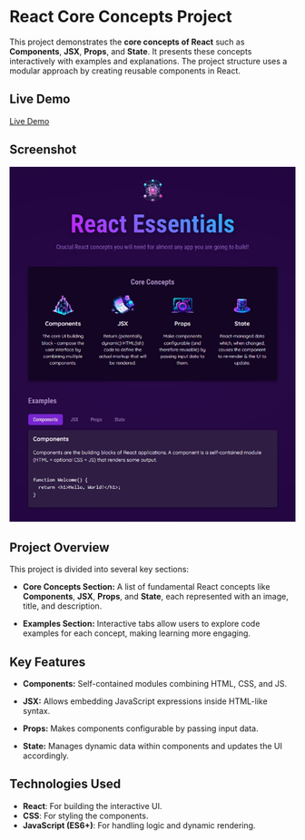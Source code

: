 # React Core Concepts Project

This project demonstrates the **core concepts of React** such as **Components**, **JSX**, **Props**, and **State**. It presents these concepts interactively with examples and explanations. The project structure uses a modular approach by creating reusable components in React.

## Live Demo
[Live Demo](https://react-projects-two-tau.vercel.app/)

## Screenshot
![React Core Concepts](./public/screenshot.jpg)

## Project Overview

This project is divided into several key sections:

- **Core Concepts Section:** A list of fundamental React concepts like **Components**, **JSX**, **Props**, and **State**, each represented with an image, title, and description.
  
- **Examples Section:** Interactive tabs allow users to explore code examples for each concept, making learning more engaging.

## Key Features

- **Components:** Self-contained modules combining HTML, CSS, and JS.
  
- **JSX:** Allows embedding JavaScript expressions inside HTML-like syntax.
  
- **Props:** Makes components configurable by passing input data.
  
- **State:** Manages dynamic data within components and updates the UI accordingly.

## Technologies Used

- **React**: For building the interactive UI.
- **CSS**: For styling the components.
- **JavaScript (ES6+)**: For handling logic and dynamic rendering.